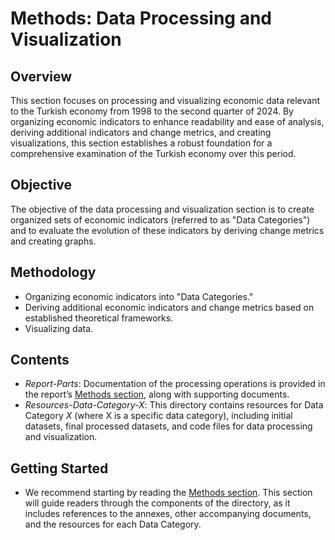# Methods: Data Processing and Visualization

## Overview
This section focuses on processing and visualizing economic data relevant to the Turkish economy from 1998 to the second quarter of 2024. By organizing economic indicators to enhance readability and ease of analysis, deriving additional indicators and change metrics, and creating visualizations, this section establishes a robust foundation for a comprehensive examination of the Turkish economy over this period.

## Objective
The objective of the data processing and visualization section is to create organized sets of economic indicators (referred to as "Data Categories") and to evaluate the evolution of these indicators by deriving change metrics and creating graphs.

## Methodology
- Organizing economic indicators into "Data Categories."
- Deriving additional economic indicators and change metrics based on established theoretical frameworks.
- Visualizing data.

## Contents
- *Report-Parts*: Documentation of the processing operations is provided in the report’s [Methods section](https://github.com/JMehdi2/Major-Economic-Developments-in-Turkey-1998-Mid2024/blob/main/Methods-Data-Processing-Visualization/Report-Parts/Methods-Section.pdf), along with supporting documents.
- *Resources-Data-Category-X*: This directory contains resources for Data Category *X* (where X is a specific data category), including initial datasets, final processed datasets, and code files for data processing and visualization.

## Getting Started
- We recommend starting by reading the [Methods section](https://github.com/JMehdi2/Major-Economic-Developments-in-Turkey-1998-Mid2024/blob/main/Methods-Data-Processing-Visualization/Report-Parts/Methods-Section.pdf). This section will guide readers through the components of the directory, as it includes references to the annexes, other accompanying documents, and the resources for each Data Category.
